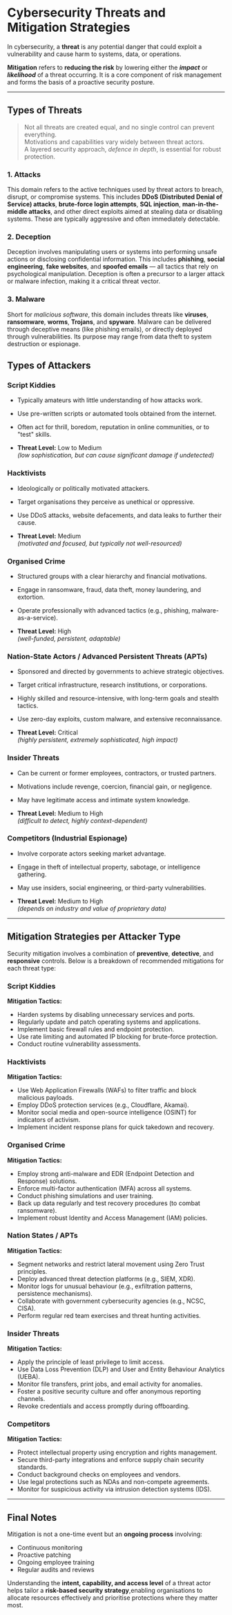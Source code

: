 # Cybersecurity Threats and Mitigation Strategies

In cybersecurity, a **threat** is any potential danger that could exploit a vulnerability and cause harm to systems, data, or operations.

**Mitigation** refers to **reducing the risk** by lowering either the _**impact**_ or _**likelihood**_ of a threat occurring. It is a core component of risk management and forms the basis of a proactive security posture.

---

## Types of Threats
> Not all threats are created equal, and no single control can prevent everything.  
> Motivations and capabilities vary widely between threat actors.  
> A layered security approach, _defence in depth_, is essential for robust protection.

### 1. Attacks

This domain refers to the active techniques used by threat actors to breach, disrupt, or compromise systems. This includes **DDoS (Distributed Denial of Service) attacks**, **brute-force login attempts**, **SQL injection**, **man-in-the-middle attacks**, and other direct exploits aimed at stealing data or disabling systems. These are typically aggressive and often immediately detectable.

### 2. Deception

Deception involves manipulating users or systems into performing unsafe actions or disclosing confidential information. This includes **phishing**, **social engineering**, **fake websites**, and **spoofed emails** — all tactics that rely on psychological manipulation. Deception is often a precursor to a larger attack or malware infection, making it a critical threat vector.

### 3. Malware

Short for _malicious software_, this domain includes threats like **viruses**, **ransomware**, **worms**, **Trojans**, and **spyware**. Malware can be delivered through deceptive means (like phishing emails), or directly deployed through vulnerabilities. Its purpose may range from data theft to system destruction or espionage.

## Types of Attackers
### Script Kiddies

- Typically amateurs with little understanding of how attacks work.
- Use pre-written scripts or automated tools obtained from the internet.
- Often act for thrill, boredom, reputation in online communities, or to "test" skills.
    
- **Threat Level:** Low to Medium  
    _(low sophistication, but can cause significant damage if undetected)_

### Hacktivists

- Ideologically or politically motivated attackers.
- Target organisations they perceive as unethical or oppressive.
- Use DDoS attacks, website defacements, and data leaks to further their cause.
    
- **Threat Level:** Medium  
    _(motivated and focused, but typically not well-resourced)_

### Organised Crime

- Structured groups with a clear hierarchy and financial motivations.
- Engage in ransomware, fraud, data theft, money laundering, and extortion.
- Operate professionally with advanced tactics (e.g., phishing, malware-as-a-service).
    
- **Threat Level:** High  
    _(well-funded, persistent, adaptable)_

### Nation-State Actors / Advanced Persistent Threats (APTs)

- Sponsored and directed by governments to achieve strategic objectives.
- Target critical infrastructure, research institutions, or corporations.
- Highly skilled and resource-intensive, with long-term goals and stealth tactics.
- Use zero-day exploits, custom malware, and extensive reconnaissance.
    
- **Threat Level:** Critical  
    _(highly persistent, extremely sophisticated, high impact)_

### Insider Threats

- Can be current or former employees, contractors, or trusted partners.
- Motivations include revenge, coercion, financial gain, or negligence.
- May have legitimate access and intimate system knowledge.
    
- **Threat Level:** Medium to High  
    _(difficult to detect, highly context-dependent)_

### Competitors (Industrial Espionage)

- Involve corporate actors seeking market advantage.
- Engage in theft of intellectual property, sabotage, or intelligence gathering.
- May use insiders, social engineering, or third-party vulnerabilities.
    
- **Threat Level:** Medium to High  
    _(depends on industry and value of proprietary data)_

---

## Mitigation Strategies per Attacker Type

Security mitigation involves a combination of **preventive**, **detective**, and **responsive** controls. Below is a breakdown of recommended mitigations for each threat type:

### Script Kiddies
**Mitigation Tactics:**

- Harden systems by disabling unnecessary services and ports.
- Regularly update and patch operating systems and applications.
- Implement basic firewall rules and endpoint protection.
- Use rate limiting and automated IP blocking for brute-force protection.
- Conduct routine vulnerability assessments.
### Hacktivists
**Mitigation Tactics:**

- Use Web Application Firewalls (WAFs) to filter traffic and block malicious payloads.
- Employ DDoS protection services (e.g., Cloudflare, Akamai).
- Monitor social media and open-source intelligence (OSINT) for indicators of activism.
- Implement incident response plans for quick takedown and recovery.

### Organised Crime
**Mitigation Tactics:**

- Employ strong anti-malware and EDR (Endpoint Detection and Response) solutions.
- Enforce multi-factor authentication (MFA) across all systems.
- Conduct phishing simulations and user training.
- Back up data regularly and test recovery procedures (to combat ransomware).
- Implement robust Identity and Access Management (IAM) policies.

### Nation States / APTs

**Mitigation Tactics:**

- Segment networks and restrict lateral movement using Zero Trust principles.
- Deploy advanced threat detection platforms (e.g., SIEM, XDR).
- Monitor logs for unusual behaviour (e.g., exfiltration patterns, persistence mechanisms).
- Collaborate with government cybersecurity agencies (e.g., NCSC, CISA).
- Perform regular red team exercises and threat hunting activities.

### Insider Threats

**Mitigation Tactics:**

- Apply the principle of least privilege to limit access.
- Use Data Loss Prevention (DLP) and User and Entity Behaviour Analytics (UEBA).
- Monitor file transfers, print jobs, and email activity for anomalies.
- Foster a positive security culture and offer anonymous reporting channels.
- Revoke credentials and access promptly during offboarding.

### Competitors

**Mitigation Tactics:**

- Protect intellectual property using encryption and rights management.
- Secure third-party integrations and enforce supply chain security standards.
- Conduct background checks on employees and vendors.
- Use legal protections such as NDAs and non-compete agreements.
- Monitor for suspicious activity via intrusion detection systems (IDS).

---

## Final Notes

Mitigation is not a one-time event but an **ongoing process** involving:

- Continuous monitoring
- Proactive patching
- Ongoing employee training
- Regular audits and reviews

Understanding the **intent, capability, and access level** of a threat actor helps tailor a **risk-based security strategy**,enabling organisations to allocate resources effectively and prioritise protections where they matter most.